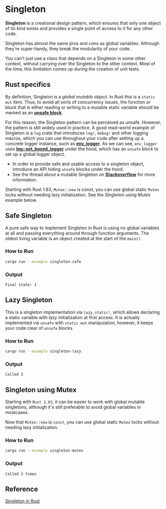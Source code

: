 # Singleton

**Singleton** is a creational design pattern, which ensures that only one object of its kind exists and provides a 
single point of access to it for any other code.

Singleton has almost the same pros and cons as global variables. Although they're super-handy, they break the 
modularity of your code.

You can't just use a class that depends on a Singleton in some other context, without carrying over the Singleton to 
the other context. Most of the time, this limitation comes up during the creation of unit tests.


## Rust specifics
By definition, Singleton is a *global mutable object*. In Rust this is a `static mut` item. Thus, to avoid all sorts of 
concurrency issues, the function or block that is either reading or writing to a mutable static variable should be 
marked as an [**unsafe block**](https://doc.rust-lang.org/reference/items/static-items.html#mutable-statics).

For this reason, the Singleton pattern can be perceived as unsafe. However,
the pattern is still widely used in practice. A good read-world example of
Singleton is a `log` crate that introduces `log!`, `debug!` and other logging
macros, which you can use throughout your code after setting up a concrete
logger instance, such as [**env_logger**](https://crates.io/crates/env_logger).
As we can see, `env_logger` uses
[**log::set_boxed_logger**](https://docs.rs/log/latest/log/fn.set_boxed_logger.html)
under the hood, which has an `unsafe` block to set up a global logger object.

- In order to provide safe and usable access to a singleton object,
  introduce an API hiding `unsafe` blocks under the hood.
- See the thread about a mutable Singleton on [**Stackoverflow**](https://stackoverflow.com/questions/27791532/how-do-i-create-a-global-mutable-singleton) for more information.


Starting with Rust 1.63, `Mutex::new` is const, you can use global static `Mutex` locks without needing lazy 
initialization. See the *Singleton using Mutex* example below.



## Safe Singleton
A pure safe way to implement Singleton in Rust is using no global variables at all and passing everything around 
through function arguments. The oldest living variable is an object created at the start of the `main()`.

### How to Run

```bash
cargo run --example singleton-safe
```

### Output

```
Final state: 1
```


## Lazy Singleton
This is a singleton implementation via `lazy_static!`, which allows declaring a static variable with lazy initialization 
at first access. It is actually implemented via `unsafe` with `static mut` manipulation, however, it keeps your code 
clear of `unsafe` blocks.

### How to Run

```bash
cargo run --example singleton-lazy
```

### Output

```
Called 3
```


## Singleton using Mutex
Starting with `Rust 1.63`, it can be easier to work with global mutable singletons, although it's still preferable to 
avoid global variables in mostcases.

Now that `Mutex::new` is `const`, you can use global static `Mutex` locks without needing lazy initialization.

### How to Run

```bash
cargo run --example singleton-mutex
```

### Output

```
Called 3 times
```

## Reference

[Singleton in Rust](https://refactoring.guru/design-patterns/singleton/rust/example)
